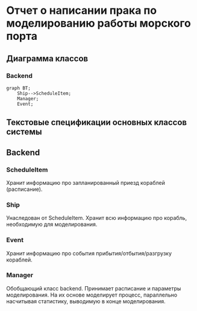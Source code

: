 # Отчет о написании прака по моделированию работы морского порта

## Диаграмма классов
### Backend

```mermaid
graph BT;
    Ship-->ScheduleItem;
    Manager;
    Event;
```
## Текстовые спецификации основных классов системы
## Backend
### ScheduleItem
Хранит информацию про запланированный приезд кораблей (расписание).
### Ship
Унаследован от ScheduleItem. Хранит всю информацию про корабль, необходимую для моделирования.
### Event
Хранит информацию про события прибытия/отбытия/разгрузку кораблей.
### Manager
Обобщающий класс backend. Принимает расписание и параметры моделирования. На их основе моделирует процесс, параллельно насчитывая статистику, выводимую в конце моделирования.
